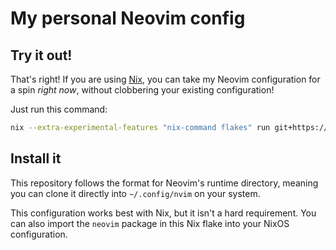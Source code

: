 # My personal Neovim config

## Try it out!

That's right! If you are using [Nix](https://nixos.org), you can take my Neovim configuration for a spin _right now_, without clobbering your existing configuration!

Just run this command:

```sh
nix --extra-experimental-features "nix-command flakes" run git+https://cloud.thesola.io/git/thesola10/nvim-config#neovim
```

## Install it

This repository follows the format for Neovim's runtime directory, meaning you can clone it directly into `~/.config/nvim` on your system.

This configuration works best with Nix, but it isn't a hard requirement. You can also import the `neovim` package in this Nix flake into your NixOS configuration.
